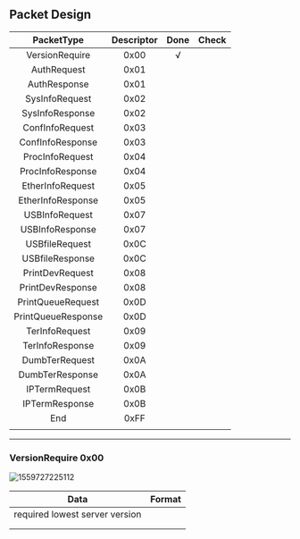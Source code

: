 ## Packet Design

|     PacketType     | Descriptor | Done | Check |
| :----------------: | :--------: | :--: | ----- |
|   VersionRequire   |    0x00    |  √   |       |
|    AuthRequest     |    0x01    |      |       |
|    AuthResponse    |    0x01    |      |       |
|   SysInfoRequest   |    0x02    |      |       |
|  SysInfoResponse   |    0x02    |      |       |
|  ConfInfoRequest   |    0x03    |      |       |
|  ConfInfoResponse  |    0x03    |      |       |
|  ProcInfoRequest   |    0x04    |      |       |
|  ProcInfoResponse  |    0x04    |      |       |
|  EtherInfoRequest  |    0x05    |      |       |
| EtherInfoResponse  |    0x05    |      |       |
|   USBInfoRequest   |    0x07    |      |       |
|  USBInfoResponse   |    0x07    |      |       |
|   USBfileRequest   |    0x0C    |      |       |
|  USBfileResponse   |    0x0C    |      |       |
|  PrintDevRequest   |    0x08    |      |       |
|  PrintDevResponse  |    0x08    |      |       |
| PrintQueueRequest  |    0x0D    |      |       |
| PrintQueueResponse |    0x0D    |      |       |
|   TerInfoRequest   |    0x09    |      |       |
|  TerInfoResponse   |    0x09    |      |       |
|   DumbTerRequest   |    0x0A    |      |       |
|  DumbTerResponse   |    0x0A    |      |       |
|   IPTermRequest    |    0x0B    |      |       |
|   IPTermResponse   |    0x0B    |      |       |
|        End         |    0xFF    |      |       |
|                    |            |      |       |





____________

### VersionRequire 0x00

![1559727225112](C:\Users\UCRRR\AppData\Roaming\Typora\typora-user-images\1559727225112.png)



| Data                           | Format |
| ------------------------------ | ------ |
| required lowest server version |        |
|                                |        |
|                                |        |

